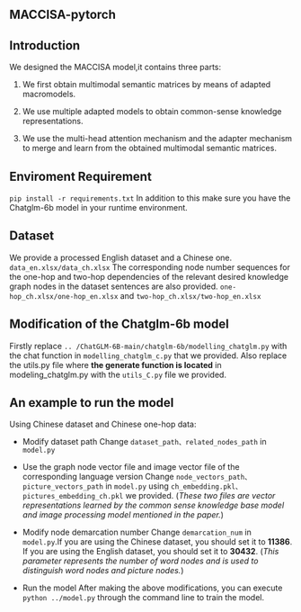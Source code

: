 ##  MACCISA-pytorch

##  Introduction

We designed the MACCISA model,it contains three parts:  
1. We first obtain multimodal semantic matrices by means of adapted macromodels.

2. We use multiple adapted models to obtain common-sense knowledge representations.

3. We use the multi-head attention mechanism and the adapter mechanism to merge and learn from the obtained multimodal semantic matrices.



## Enviroment Requirement

`pip install -r requirements.txt`
In addition to this make sure you have the Chatglm-6b model in your runtime environment.

## Dataset

We provide a processed English dataset and a Chinese one.
`data_en.xlsx/data_ch.xlsx`
The corresponding node number sequences for the one-hop and two-hop dependencies of the relevant desired knowledge graph nodes in the dataset sentences are also provided.
`one-hop_ch.xlsx/one-hop_en.xlsx` and `two-hop_ch.xlsx/two-hop_en.xlsx`



## Modification of the Chatglm-6b model
Firstly replace `.. /ChatGLM-6B-main/chatglm-6b/modelling_chatglm.py` with the chat function in `modelling_chatglm_c.py` that we provided. Also replace the utils.py file where **the generate function is located** in modeling_chatglm.py with the `utils_C.py` file we provided.

## An example to  run the model
Using Chinese dataset and Chinese one-hop data:
* Modify dataset path
Change `dataset_path、related_nodes_path` in `model.py`

* Use the graph node vector file and image vector file of the corresponding language version
Change `node_vectors_path、picture_vectors_path` in `model.py` using `ch_embedding.pkl、pictures_embedding_ch.pkl` we provided.
(*These two files are vector representations learned by the common sense knowledge base model and image processing model mentioned in the paper.*)

 * Modify node demarcation number
    Change `demarcation_num` in `model.py`.If you are using the Chinese dataset, you should set it to **11386**. If you are using the English dataset, you should set it to **30432**.
	(*This parameter represents the number of word nodes and is used to distinguish word nodes and picture nodes.*)
	
	
 * Run the model
 After making the above modifications, you can execute `python ../model.py` through the command line to train the model.




